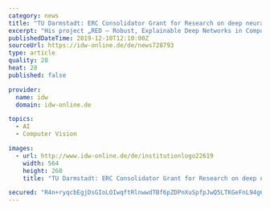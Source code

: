 ```yaml
---
category: news
title: "TU Darmstadt: ERC Consolidator Grant for Research on deep neural networks in computer vision"
excerpt: "His project „RED – Robust, Explainable Deep Networks in Computer Vision“ will support his research with almost two million Euros over a period of five years. This award further broadens the numerous activities of TU Darmstadt in the area of ..."
publishedDateTime: 2019-12-10T12:10:00Z
sourceUrl: https://idw-online.de/de/news728793
type: article
quality: 28
heat: 28
published: false

provider:
  name: idw
  domain: idw-online.de

topics:
  - AI
  - Computer Vision

images:
  - url: http://www.idw-online.de/de/institutionlogo22619
    width: 564
    height: 260
    title: "TU Darmstadt: ERC Consolidator Grant for Research on deep neural networks in computer vision"

secured: "R4n+ryqcbEgjDsGIoLOIwqftRlnwwdTBf6pZDPnXuSpfpJwQ5LTKGeFnL94g6lGe4YnIOSsO/J4oVprgJHmLMWDXlthjCGpt+Bv9NPv+prPCWQURRYJA3Lsour3bWGryBpPNehGhZuvr1gNa9dkF77xFPtn5EUkhBp1RaCwUY1ycNjZI7sNG1wegbqyKmyTQ+1bCugSDl92sGsEq5gf+SgMuoC+K2VEmcZabbkG++o5Egte+EssWNPw15qdcztXVIvlDTlHX3tqiYe8stXRE0Q==;xUh+mlQzudMU7CRagSpxWw=="
---
```


